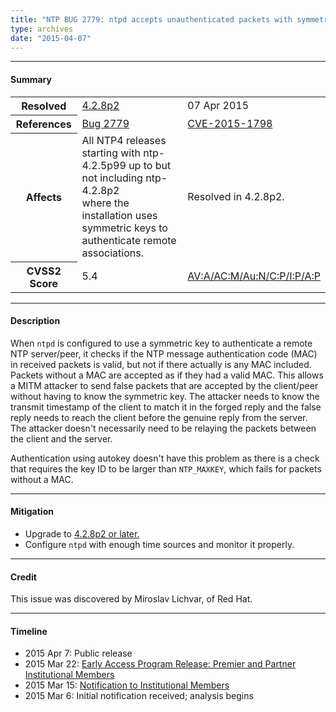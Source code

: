 ```yaml
---
title: "NTP BUG 2779: ntpd accepts unauthenticated packets with symmetric key crypto"
type: archives
date: "2015-04-07"
---
```


* * *

#### Summary

<table>
  <tbody>
	<tr>
		<th><b>Resolved</b></th>
		<td><a href="/support/securitynotice/4_2_8p2-release-announcement">4.2.8p2</a></td>
		<td>07 Apr 2015</td>
	</tr>
	<tr>
		<th><b>References</b></th>
		<td><a href="https://bugs.ntp.org/show_bug.cgi?id=2779">Bug 2779</a></td>
		<td><a href="https://nvd.nist.gov/vuln/detail/CVE-2015-1798">CVE-2015-1798</a></td>
	</tr>
	<tr>
		<th><b>Affects</b></th>
		<td>All NTP4 releases starting with ntp-4.2.5p99 up to but not including ntp-4.2.8p2<br> where the installation uses symmetric keys to authenticate remote associations.</td>
		<td>Resolved in 4.2.8p2.</td>
	</tr>
	<tr>
		<th><b>CVSS2 Score</b></th>
		<td>5.4</td>
		<td><a href="https://nvd.nist.gov/cvss.cfm?calculator&version=2&vector=(AV:A/AC:M/Au:N/C:P/I:P/A:P))">AV:A/AC:M/Au:N/C:P/I:P/A:P</a></td>
	</tr>	
  </tbody>	
</table>

* * *
    
#### Description 

When `ntpd` is configured to use a symmetric key to authenticate a remote NTP server/peer, it checks if the NTP message authentication code (MAC) in received packets is valid, but not if there actually is any MAC included. Packets without a MAC are accepted as if they had a valid MAC. This allows a MITM attacker to send false packets that are accepted by the client/peer without having to know the symmetric key. The attacker needs to know the transmit timestamp of the client to match it in the forged reply and the false reply needs to reach the client before the genuine reply from the server. The attacker doesn't necessarily need to be relaying the packets between the client and the server.

Authentication using autokey doesn't have this problem as there is a check that requires the key ID to be larger than `NTP_MAXKEY`, which fails for packets without a MAC.

* * *
    
#### Mitigation

* Upgrade to [4.2.8p2 or later.](/downloads)
* Configure `ntpd` with enough time sources and monitor it properly. 

* * *

#### Credit

This issue was discovered by Miroslav Lichvar, of Red Hat.

* * *

#### Timeline

* 2015 Apr 7: Public release
* 2015 Mar 22: [Early Access Program Release: Premier and Partner Institutional Members](https://www.nwtime.org/membership/benefits)
* 2015 Mar 15: [Notification to Institutional Members](https://www.nwtime.org/membership/benefits)
* 2015 Mar 6: Initial notification received; analysis begins
